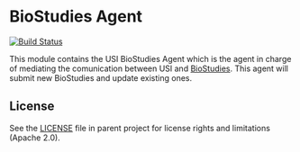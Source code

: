 # BioStudies Agent
 [![Build Status](https://travis-ci.org/EMBL-EBI-SUBS/subs-biostudies-agent.svg?branch=master)]([https://travis-ci.org/EMBL-EBI-SUBS/subs-biostudies-agent])

This module contains the USI BioStudies Agent which is the agent in charge of mediating the comunication between USI and
 [BioStudies](https://www.ebi.ac.uk/biostudies/). This agent will submit new BioStudies and update existing ones.
 

    
## License
See the [LICENSE](../LICENSE) file in parent project for license rights and limitations (Apache 2.0).
